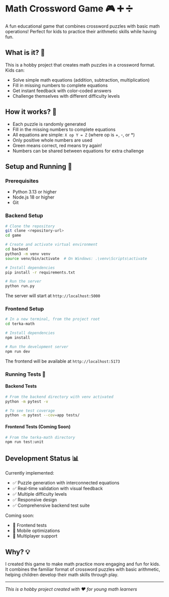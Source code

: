 # Math Crossword Game 🎮 ➕ ➗

A fun educational game that combines crossword puzzles with basic math operations! Perfect for kids to practice their arithmetic skills while having fun.

## What is it? 🤔

This is a hobby project that creates math puzzles in a crossword format. Kids can:
- Solve simple math equations (addition, subtraction, multiplication)
- Fill in missing numbers to complete equations
- Get instant feedback with color-coded answers
- Challenge themselves with different difficulty levels

## How it works? 🎯

- Each puzzle is randomly generated
- Fill in the missing numbers to complete equations
- All equations are simple: `X op Y = Z` (where op is +, -, or *)
- Only positive whole numbers are used
- Green means correct, red means try again!
- Numbers can be shared between equations for extra challenge

## Setup and Running 🚀

### Prerequisites
- Python 3.13 or higher
- Node.js 18 or higher
- Git

### Backend Setup
```bash
# Clone the repository
git clone <repository-url>
cd game

# Create and activate virtual environment
cd backend
python3 -m venv venv
source venv/bin/activate  # On Windows: .\venv\Scripts\activate

# Install dependencies
pip install -r requirements.txt

# Run the server
python run.py
```

The server will start at `http://localhost:5000`

### Frontend Setup
```bash
# In a new terminal, from the project root
cd terka-math

# Install dependencies
npm install

# Run the development server
npm run dev
```

The frontend will be available at `http://localhost:5173`

### Running Tests 🧪

#### Backend Tests
```bash
# From the backend directory with venv activated
python -m pytest -v

# To see test coverage
python -m pytest --cov=app tests/
```

#### Frontend Tests (Coming Soon)
```bash
# From the terka-math directory
npm run test:unit
```

## Development Status 📊

Currently implemented:
- ✅ Puzzle generation with interconnected equations
- ✅ Real-time validation with visual feedback
- ✅ Multiple difficulty levels
- ✅ Responsive design
- ✅ Comprehensive backend test suite

Coming soon:
- 🔄 Frontend tests
- 🔄 Mobile optimizations
- 🔄 Multiplayer support

## Why? 💡

I created this game to make math practice more engaging and fun for kids. It combines the familiar format of crossword puzzles with basic arithmetic, helping children develop their math skills through play.

---
*This is a hobby project created with ❤️ for young math learners* 